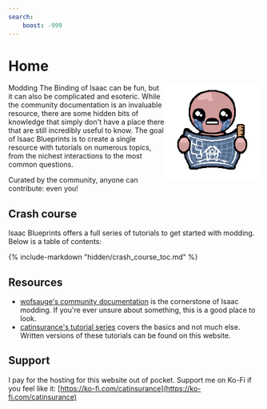 ```yaml
---
search:
    boost: -999
---
```

# Home
<img align="right" src="./tutorials/assets/isaacsblueprints.png" />
Modding The Binding of Isaac can be fun, but it can also be complicated and esoteric. While the community documentation is an invaluable resource, there are some hidden bits of knowledge that simply don't have a place there that are still incredibly useful to know. The goal of Isaac Blueprints is to create a single resource with tutorials on numerous topics, from the nichest interactions to the most common questions.

Curated by the community, anyone can contribute: even you!

## Crash course
Isaac Blueprints offers a full series of tutorials to get started with modding. Below is a table of contents:

{% include-markdown "hidden/crash_course_toc.md" %}

## Resources

* [wofsauge's community documentation](https://wofsauge.github.io/IsaacDocs/rep/index.html) is the cornerstone of Isaac modding. If you're ever unsure about something, this is a good place to look.
* [catinsurance's tutorial series](https://www.youtube.com/playlist?list=PLkIbky8_pFUpqAF9l7dh_YsEV-zpJ4q50) covers the basics and not much else. Written versions of these tutorials can be found on this website.

## Support
I pay for the hosting for this website out of pocket. Support me on Ko-Fi if you feel like it: [https://ko-fi.com/catinsurance](https://ko-fi.com/catinsurance)